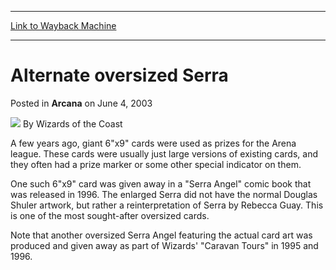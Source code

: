 
---
[Link to Wayback Machine](https://web.archive.org/web/20210502143042/https://magic.wizards.com/en/articles/archive/alternate-oversized-serra-2003-06-04)

[_metadata_:author]:- "Wizards of the Coast"
[_metadata_:description]:- "A few years ago, giant 6`x9` cards were used as prizes for the Arena league. These cards were usually just large versions of existing cards, and they often had a prize marker or some other special indicator on them.One such 6`x9` card was given away in a `Serra Angel` comic book that was released in 1996. The enlarged Serra did not have the normal Douglas Shuler artwork, but"
[_metadata_:generator]:- "Drupal 7 (http://drupal.org)"
[_metadata_:node]:- "605651"
[_metadata_:publish_date]:- "2003-06-04"
[_metadata_:source]:- "div-main-content"
[_metadata_:title]:- "Alternate oversized Serra"
[_metadata_:wayback_capture_timestamp]:- "2021-05-02 14:30:42"
[_metadata_:wayback_raw_url]:- "https://web.archive.org/web/20210502143042id_/https://magic.wizards.com/en/articles/archive/alternate-oversized-serra-2003-06-04"
[_metadata_:wayback_url]:- "https://magic.wizards.com/en/articles/archive/alternate-oversized-serra-2003-06-04"
---


Alternate oversized Serra
=========================



 Posted in **Arcana**
 on June 4, 2003 






![](https://media.magic.wizards.com/styles/auth_small/public/images/person/wizards_author.jpg)
By Wizards of the Coast











A few years ago, giant 6"x9" cards were used as prizes for the Arena league. These cards were usually just large versions of existing cards, and they often had a prize marker or some other special indicator on them.

One such 6"x9" card was given away in a "Serra Angel" comic book that was released in 1996. The enlarged Serra did not have the normal Douglas Shuler artwork, but rather a reinterpretation of Serra by Rebecca Guay. This is one of the most sought-after oversized cards.

Note that another oversized Serra Angel featuring the actual card art was produced and given away as part of Wizards' "Caravan Tours" in 1995 and 1996.







